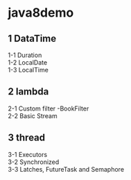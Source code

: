 # java8demo
## 1 DataTime
 1-1 Duration <br>
 1-2 LocalDate <br>
 1-3 LocalTime <br>
## 2 lambda
 2-1 Custom filter -BookFilter <br>
 2-2 Basic Stream <br>
## 3 thread
 3-1 Executors <br>
 3-2 Synchronized <br>
 3-3 Latches, FutureTask and Semaphore
